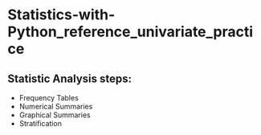 # Statistics-with-Python_reference_univariate_practice
## Statistic Analysis steps:

* Frequency Tables
* Numerical Summaries
* Graphical Summaries
* Stratification
